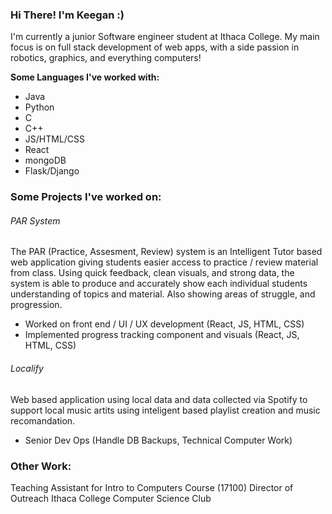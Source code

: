 ### Hi There! I'm Keegan :)


I'm currently a junior Software engineer student at Ithaca College. My main focus is on full stack development of web apps, with a side passion in robotics, graphics, and everything computers!

**Some Languages I've worked with:**
- Java
- Python
- C
- C++
- JS/HTML/CSS
- React
- mongoDB
- Flask/Django

### Some Projects I've worked on: ###

###### PAR System ######
The PAR (Practice, Assesment, Review) system is an Intelligent Tutor based web application giving students easier access to practice / review material from class. Using quick feedback, clean visuals, and strong data, the system is able to produce and accurately show each individual students understanding of topics and material. Also showing areas of struggle, and progression. 
- Worked on front end / UI / UX development (React, JS, HTML, CSS)
- Implemented progress tracking component and visuals (React, JS, HTML, CSS)

###### Localify ######
Web based application using local data and data collected via Spotify to support local music artits using inteligent based playlist creation and music recomandation.
- Senior Dev Ops (Handle DB Backups, Technical Computer Work)

### Other Work: ###
Teaching Assistant for Intro to Computers Course (17100)
Director of Outreach Ithaca College Computer Science Club

